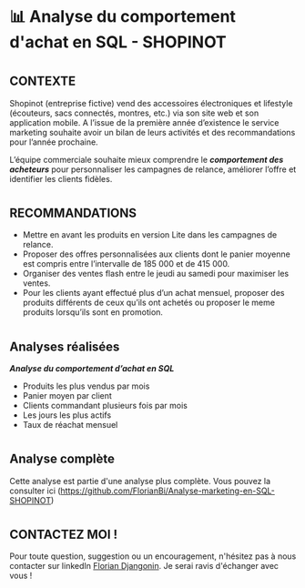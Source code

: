 # 📊 Analyse du comportement d'achat en SQL - SHOPINOT  
#
## CONTEXTE
Shopinot (entreprise fictive) vend des accessoires électroniques et lifestyle (écouteurs, sacs connectés, montres, etc.) via son site web et son application mobile. A l’issue de la première année d’existence le service marketing souhaite avoir un bilan de leurs activités et des recommandations pour l’année prochaine.

L’équipe commerciale souhaite mieux comprendre le ***comportement des acheteurs*** pour personnaliser les campagnes de relance, améliorer l’offre et identifier les clients fidèles.
#
## RECOMMANDATIONS

* Mettre en avant les produits en version Lite dans les campagnes de relance.
* Proposer des offres personnalisées aux clients dont le panier moyenne est compris entre l’intervalle de 185 000 et de 415 000.
* Organiser des ventes flash entre le jeudi au samedi pour maximiser les ventes. 
* Pour les clients ayant effectué plus d’un achat mensuel, proposer des produits différents de ceux qu’ils ont achetés ou proposer le meme produits lorsqu’ils sont en promotion.

#
## Analyses réalisées
***Analyse du comportement d’achat en SQL***
 * Produits les plus vendus par mois
 * Panier moyen par client
 * Clients commandant plusieurs fois par mois
 * Les jours les plus actifs
 * Taux de réachat mensuel   
#   
##  Analyse complète 
Cette analyse est partie d'une analyse plus complète. Vous pouvez la consulter ici (https://github.com/FlorianBi/Analyse-marketing-en-SQL-SHOPINOT)
#
## CONTACTEZ MOI !
Pour toute question, suggestion ou un encouragement, n'hésitez pas à nous contacter sur linkedIn [Florian Djangonin](https://www.linkedin.com/in/florian-djangonin/). Je serai ravis d'échanger avec vous !

